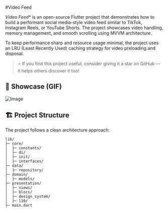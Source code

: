 #Video Feed

*Video Feed** is an open-source Flutter project that demonstrates how to build a performant social media-style video feed similar to TikTok, Instagram Reels, or YouTube Shorts. The project showcases video handling, memory management, and smooth scrolling using MVVM architecture.


To keep performance sharp and resource usage minimal, the project uses an LRU (Least Recently Used) caching strategy for video preloading and disposal.

> ⭐️ If you find this project useful, consider giving it a star on GitHub — it helps others discover it too!

## 🎥 Showcase (GIF)

![Image](https://github.com/user-attachments/assets/64bcd1f4-ee28-4f01-b91c-3c0338f3b2f7)

## 🏗 Project Structure

The project follows a clean architecture approach:

```
lib/
├─ core/
│  ├─ constants/
│  ├─ di/
│  ├─ init/
│  ├─ interfaces/
├─ data/
│  ├─ repository/
├─ domain/
│  ├─ models/
├─ presentation/
│  ├─ views/
│  ├─ blocs/
│  ├─ design_system/
│  ├─ l10/
├─ main.dart
```

